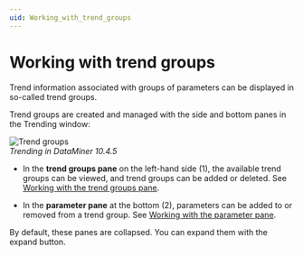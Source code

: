 ```yaml
---
uid: Working_with_trend_groups
---
```


# Working with trend groups

Trend information associated with groups of parameters can be displayed in so-called trend groups.

Trend groups are created and managed with the side and bottom panes in the Trending window:

![Trend groups](~/user-guide/images/Trend_Groups.png)<br>*Trending in DataMiner 10.4.5*

- In the **trend groups pane** on the left-hand side (1), the available trend groups can be viewed, and trend groups can be added or deleted. See [Working with the trend groups pane](xref:Working_with_the_trend_groups_pane).

- In the **parameter pane** at the bottom (2), parameters can be added to or removed from a trend group. See [Working with the parameter pane](xref:Working_with_the_parameter_pane).

By default, these panes are collapsed. You can expand them with the expand button.

